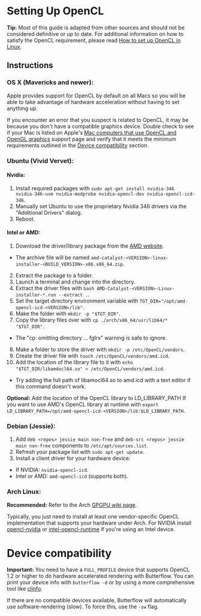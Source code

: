 # Setting Up OpenCL
**Tip:** Most of this guide is adapted from other sources and should not be considered definitive or up to date. For additional information on how to satisfy the OpenCL requirement, please read [How to set up OpenCL in Linux](http://wiki.tiker.net/OpenCLHowTo).

## Instructions
### OS X (Mavericks and newer):
Apple provides support for OpenCL by default on all Macs so you will be able to take advantage of hardware acceleration without having to set anything up.

If you encounter an error that you suspect is related to OpenCL, it may be because you don't have a compatible graphics device. Double check to see if your Mac is listed on Apple's [Mac computers that use OpenCL and OpenGL graphics](https://support.apple.com/en-us/HT202823) support page and verify that it meets the minimum requirements outlined in the [Device compatibility](#device-compatibility) section.

### Ubuntu (Vivid Vervet):
#### Nvidia:
1. Install required packages with `sudo apt-get install nvidia-346 nvidia-346-uvm nvidia-modprobe nvidia-opencl-dev nvidia-opencl-icd-346`.
2. Manually  set Ubuntu to use the proprietary Nvidia 346 drivers via the "Additional Drivers" dialog.
3. Reboot.

#### Intel or AMD:
1. Download the driver/library package from the [AMD website](http://support.amd.com/en-us/download/desktop?os=Linux+x86).
 * The archive file will be named `amd-catalyst-<VERSION>-linux-installer-<BUILD_VERSION>-x86.x86_64.zip`.
2. Extract the package to a folder.
3. Launch a terminal and change into the directory.
4. Extract the driver files with `bash AMD-Catalyst-<VERSION>-Linux-installer-*.run --extract .`.
5. Set the target directory environment variable with `TGT_DIR="/opt/amd-opencl-icd-<VERSION>/lib"`.
6. Make the folder with `mkdir -p "$TGT_DIR"`.
7. Copy the library files over with `cp ./arch/x86_64/usr/lib64/* "$TGT_DIR"`.
 * The "cp: omitting directory ... fglrx" warning is safe to ignore.
8. Make a folder to store the driver with `mkdir -p /etc/OpenCL/vendors`.
9. Create the driver file with `touch /etc/OpenCL/vendors/amd.icd`.
10. Add the location of the library file to it with `echo "$TGT_DIR/libamdocl64.so" > /etc/OpenCL/vendors/amd.icd`.
 * Try adding the full path of libamocl64.so to amd.icd with a text editor if this command doesn't work.

**Optional:** Add the location of the OpenCL library to LD_LIBRARY_PATH If you want to use AMD's OpenCL library at runtime with `export LD_LIBRARY_PATH=/opt/amd-opencl-icd-<VERSION>/lib:$LD_LIBRARY_PATH`.

### Debian (Jessie):
1. Add `deb <repos> jessie main non-free` and `deb-src <repos> jessie main non-free` components to `/etc/apt/sources.list`.
2. Refresh your package list with `sudo apt-get update`.
3. Install a client driver for your hardware device:
 * If NVIDIA: `nvidia-opencl-icd`.
 * Intel or AMD: `amd-opencl-icd` (supports both).

### Arch Linux:
**Recommended:** Refer to the Arch [GPGPU wiki page](https://wiki.archlinux.org/index.php/GPGPU).

Typically, you just need to install at least one vendor-specific OpenCL implementation that supports your hardware under Arch. For NVIDIA install [opencl-nvidia](https://www.archlinux.org/packages/extra/x86_64/opencl-nvidia/) or [intel-opencl-runtime](https://aur.archlinux.org/packages/intel-opencl-runtime/) if you're using an Intel device.

# Device compatibility
**Important:** You need to have a `FULL_PROFILE` device that supports OpenCL 1.2 or higher to do hardware accelerated rendering with Butterflow. You can print your device info with `butterflow -d` or by using a more comprehensive tool like [clinfo](https://github.com/Oblomov/clinfo).

If there are no compatible devices available, Butterflow will automatically use software-rendering (slow). To force this, use the `-sw` flag.
